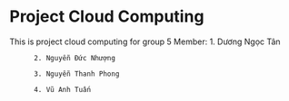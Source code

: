 # Project Cloud Computing
This is project cloud computing for group 5
  Member: 1. Dương Ngọc Tân
  
          2. Nguyễn Đức Nhượng
          
          3. Nguyễn Thanh Phong
          
          4. Vũ Anh Tuấn
  

